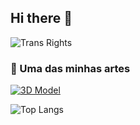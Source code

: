 ## Hi there 👋

![Trans Rights](https://img.shields.io/badge/Trans%20Rights-Human%20Rights-5BCEFA?style=for-the-badge&logo=heart&logoColor=white)

### 🎨 Uma das minhas artes
[![3D Model](https://img.shields.io/badge/🔗-Ver%20em%203D-blueviolet)](https://sketchfab.com/models/xxxx)

![Top Langs](https://github-readme-stats.vercel.app/api/top-langs/?username=hashimini&layout=compact&theme=dracula)


<!--
**Hashimini/Hashimini** is a ✨ _special_ ✨ repository because its `README.md` (this file) appears on your GitHub profile.

Here are some ideas to get you started:

- 🔭 I’m currently working on ...
- 🌱 I’m currently learning ...
- 👯 I’m looking to collaborate on ...
- 🤔 I’m looking for help with ...
- 💬 Ask me about ...
- 📫 How to reach me: ...
- 😄 Pronouns: ...
- ⚡ Fun fact: ...
-->
